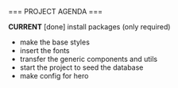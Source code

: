 === PROJECT AGENDA ===

**CURRENT**
[done] install packages (only required)
- make the base styles
- insert the fonts
- transfer the generic components and utils
- start the project to seed the database
- make config for hero